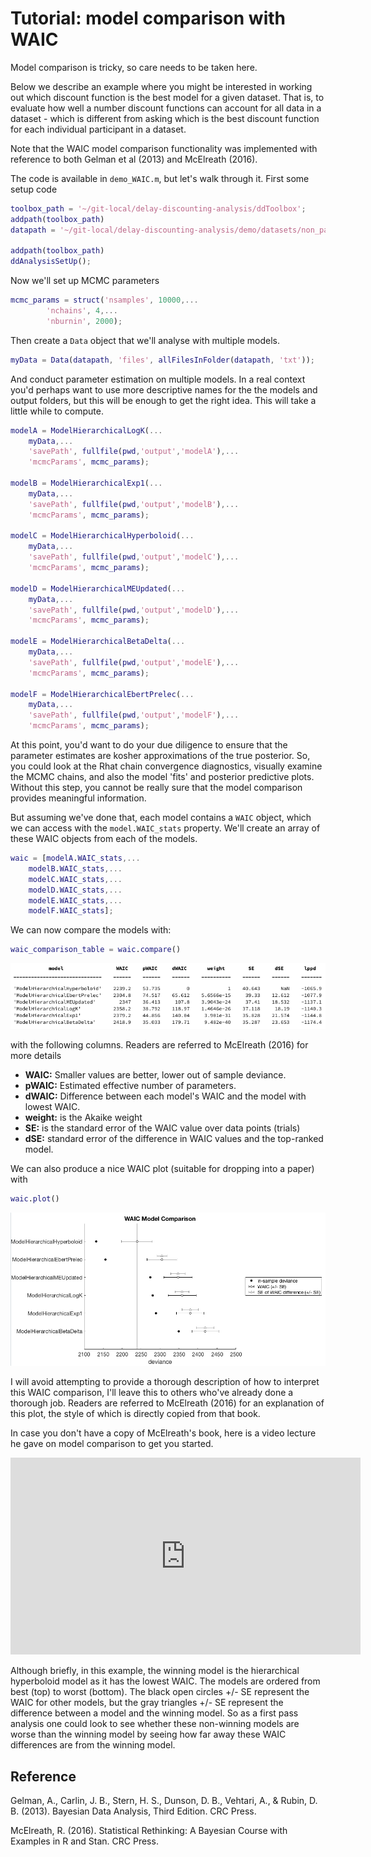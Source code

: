 # Tutorial: model comparison with WAIC

Model comparison is tricky, so care needs to be taken here.

Below we describe an example where you might be interested in working out which discount function is the best model for a given dataset.  That is, to evaluate how well a number discount functions can account for all data in a dataset - which is different from asking which is the best discount function for each individual participant in a dataset.

Note that the WAIC model comparison functionality was implemented with reference to both Gelman et al (2013) and McElreath (2016).

The code is available in `demo_WAIC.m`, but let's walk through it. First some setup code

```matlab
toolbox_path = '~/git-local/delay-discounting-analysis/ddToolbox';
addpath(toolbox_path)
datapath = '~/git-local/delay-discounting-analysis/demo/datasets/non_parametric';

addpath(toolbox_path)
ddAnalysisSetUp();
```

Now we'll set up MCMC parameters

```matlab
mcmc_params = struct('nsamples', 10000,...
		'nchains', 4,...
		'nburnin', 2000);
```

Then create a `Data` object that we'll analyse with multiple models.

```matlab
myData = Data(datapath, 'files', allFilesInFolder(datapath, 'txt'));
```

And conduct parameter estimation on multiple models. In a real context you'd perhaps want to use more descriptive names for the the models and output folders, but this will be enough to get the right idea. This will take a little while to compute.

```matlab
modelA = ModelHierarchicalLogK(...
	myData,...
	'savePath', fullfile(pwd,'output','modelA'),...
	'mcmcParams', mcmc_params);

modelB = ModelHierarchicalExp1(...
	myData,...
	'savePath', fullfile(pwd,'output','modelB'),...
	'mcmcParams', mcmc_params);

modelC = ModelHierarchicalHyperboloid(...
	myData,...
	'savePath', fullfile(pwd,'output','modelC'),...
	'mcmcParams', mcmc_params);

modelD = ModelHierarchicalMEUpdated(...
	myData,...
	'savePath', fullfile(pwd,'output','modelD'),...
	'mcmcParams', mcmc_params);

modelE = ModelHierarchicalBetaDelta(...
	myData,...
	'savePath', fullfile(pwd,'output','modelE'),...
	'mcmcParams', mcmc_params);

modelF = ModelHierarchicalEbertPrelec(...
	myData,...
	'savePath', fullfile(pwd,'output','modelF'),...
	'mcmcParams', mcmc_params);

```

At this point, you'd want to do your due diligence to ensure that the parameter estimates are kosher approximations of the true posterior. So, you could look at the Rhat chain convergence diagnostics, visually examine the MCMC chains, and also the model 'fits' and posterior predictive plots. Without this step, you cannot be really sure that the model comparison provides meaningful information.

But assuming we've done that, each model contains a `WAIC` object, which we can access with the `model.WAIC_stats` property. We'll create an array of these WAIC objects from each of the models.

```matlab
waic = [modelA.WAIC_stats,...
	modelB.WAIC_stats,...
	modelC.WAIC_stats,...
	modelD.WAIC_stats,...
	modelE.WAIC_stats,...
	modelF.WAIC_stats];
```

We can now compare the models with:

```matlab
waic_comparison_table = waic.compare()
```

![](WAICtable.png)

with the following columns. Readers are referred to McElreath (2016) for more details
- **WAIC:** Smaller values are better, lower out of sample deviance.
- **pWAIC:** Estimated effective number of parameters.
- **dWAIC:** Difference between each model's WAIC and the model with lowest WAIC.
- **weight:** is the Akaike weight
- **SE:** is the standard error of the WAIC value over data points (trials)
- **dSE:** standard error of the difference in WAIC values and the top-ranked model.

We can also produce a nice WAIC plot (suitable for dropping into a paper) with

```matlab
waic.plot()
```

![](WAICplot.png)

I will avoid attempting to provide a thorough description of how to interpret this WAIC comparison, I'll leave this to others who've already done a thorough job. Readers are referred to McElreath (2016) for an explanation of this plot, the style of which is directly copied from that book.

In case you don't have a copy of McElreath's book, here is a video lecture he gave on model comparison to get you started.

<iframe width="560" height="315" src="https://www.youtube.com/embed/vSjL2Zc-gEQ" frameborder="0" allow="autoplay; encrypted-media" allowfullscreen></iframe>

Although briefly, in this example, the winning model is the hierarchical hyperboloid model as it has the lowest WAIC. The models are ordered from best (top) to worst (bottom). The black open circles +/- SE represent the WAIC for other models, but the gray triangles +/- SE represent the difference between a model and the winning model. So as a first pass analysis one could look to see whether these non-winning models are worse than the winning model by seeing how far away these WAIC differences are from the winning model.



## Reference

Gelman, A., Carlin, J. B., Stern, H. S., Dunson, D. B., Vehtari, A., & Rubin, D. B. (2013). Bayesian Data Analysis, Third Edition. CRC Press.

McElreath, R. (2016). Statistical Rethinking: A Bayesian Course with Examples in R and Stan. CRC Press.
